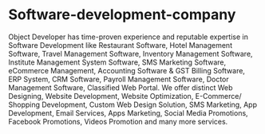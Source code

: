 # Software-development-company
Object Developer   has time-proven experience and reputable expertise in Software Development  like Restaurant Software, Hotel Management Software, Travel Management Software, Inventory Management Software, Institute Management System Software, SMS Marketing Software, eCommerce Management, Accounting Software &amp; GST Billing Software, ERP System, CRM Software, Payroll Management Software, Doctor Management Software, Classified Web Portal. We offer distinct Web Designing, Website Development, Website Optimization, E-Commerce/ Shopping Development, Custom Web Design Solution, SMS Marketing, App Development, Email Services, Apps Marketing, Social Media Promotions, Facebook Promotions, Videos Promotion and many more services.
